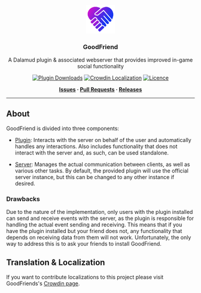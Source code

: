 <div align="center">

<img src="./assets/icons/icon.png" alt="GoodFriend Logo" width="15%">
  
### GoodFriend

A Dalamud plugin & associated webserver that provides improved in-game social functionality 

[![Plugin Downloads](https://img.shields.io/endpoint?url=https://dalamud-dl-count.blooym.workers.dev/GoodFriend&label=Plugin%20Downloads)](https://github.com/Blooym/GoodFriend)
[![Crowdin Localization](https://badges.crowdin.net/goodfriend/localized.svg)](https://crowdin.com/project/goodfriend)
[![Licence](https://img.shields.io/github/license/Blooym/Wholist?color=blue&label=Licence)](https://github.com/Blooym/GoodFriend/blob/main/LICENSE)

**[Issues](https://github.com/Blooym/GoodFriend/issues) · [Pull Requests](https://github.com/Blooym/GoodFriend/pulls) · [Releases](https://github.com/Blooym/GoodFriend/releases/latest)**

</div>

---

## About
GoodFriend is divided into three components:

- [Plugin](./src/Plugin): Interacts with the server on behalf of the user and automatically handles any interactions. Also includes functionality that does not interact with the server and, as such, can be used standalone.

- [Server](./src/Server): Manages the actual communication between clients, as well as various other tasks. By default, the provided plugin will use the official server instance, but this can be changed to any other instance if desired.

### Drawbacks

Due to the nature of the implementation, only users with the plugin installed can send and receive events with the server, as the plugin is responsible for handling the actual event sending and receiving. This means that if you have the plugin installed but your friend does not, any functionality that depends on receiving data from them will not work. Unfortunately, the only way to address this is to ask your friends to install GoodFriend.

## Translation & Localization

If you want to contribute localizations to this project please visit GoodFriends's [Crowdin page](https://crwd.in/goodfriend).
